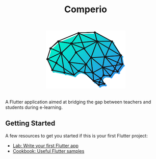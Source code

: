 
 <h1 align="center">Comperio</h1>


<br />
<p align="center">
  <a href="https://github.com/Ritik-code/e-chat-application" >
    <img src="images/comperio-logo.png" alt="Logo" width="250" height="180">
  </a>
  </p>
  
  
  <br /> 
A Flutter application aimed at bridging the gap between teachers and students during e-learning.

## Getting Started


A few resources to get you started if this is your first Flutter project:

- [Lab: Write your first Flutter app](https://flutter.dev/docs/get-started/codelab)
- [Cookbook: Useful Flutter samples](https://flutter.dev/docs/cookbook)


